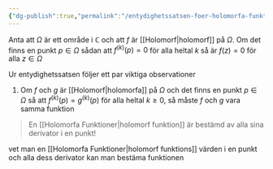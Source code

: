 ```yaml
---
{"dg-publish":true,"permalink":"/entydighetssatsen-foer-holomorfa-funktioner/","tags":["funktionsteori"]}
---
```


Anta att $\Omega$ är ett område i $\mathbb{C}$ och att $f$ är [[Holomorf\|holomorf]] på $\Omega$. Om det finns en punkt $p\in\Omega$ sådan att $f^{(k)}(p)=0$ för alla heltal $k$ så är $f(z)=0$ för alla $z\in\Omega$  

Ur entydighetssatsen följer ett par viktiga observationer
1. Om $f$ och $g$ är [[Holomorf\|holomorfa]] på $\Omega$ och det finns en punkt $p\in\Omega$ så att $f^{(k)}(p)=g^{(k)}(p)$ för alla heltal $k\geq0$, så måste $f$ och $g$ vara samma funktion

> En [[Holomorfa Funktioner\|holomorf funktion]] är bestämd av alla sina derivator i en punkt!

vet man en [[Holomorfa Funktioner\|holomorf funktions]] värden i en punkt och alla dess derivator kan man bestäma funktionen